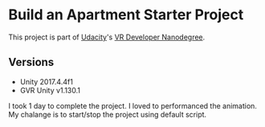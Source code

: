 # Build an Apartment Starter Project

This project is part of [Udacity](https://www.udacity.com "Udacity - Be in demand")'s [VR Developer Nanodegree](https://www.udacity.com/course/vr-developer-nanodegree--nd017).

## Versions
- Unity 2017.4.4f1
- GVR Unity v1.130.1


I took 1 day to complete the project.
I loved to performanced the animation.
My chalange is to start/stop the project using default script.